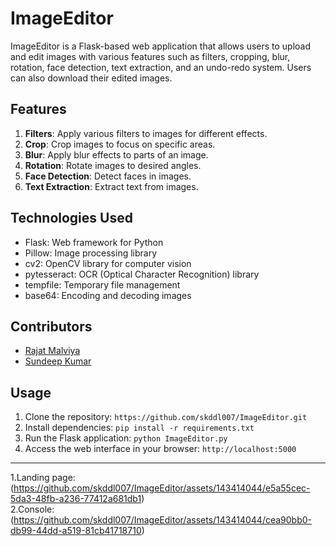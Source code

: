 # ImageEditor

ImageEditor is a Flask-based web application that allows users to upload and edit images with various features such as filters, cropping, blur, rotation, face detection, text extraction, and an undo-redo system. Users can also download their edited images.

## Features

1. **Filters**: Apply various filters to images for different effects.
2. **Crop**: Crop images to focus on specific areas.
3. **Blur**: Apply blur effects to parts of an image.
4. **Rotation**: Rotate images to desired angles.
5. **Face Detection**: Detect faces in images.
6. **Text Extraction**: Extract text from images.

## Technologies Used

- Flask: Web framework for Python
- Pillow: Image processing library
- cv2: OpenCV library for computer vision
- pytesseract: OCR (Optical Character Recognition) library
- tempfile: Temporary file management
- base64: Encoding and decoding images

## Contributors

- [Rajat Malviya](https://github.com/rajat-malvi)
- [Sundeep Kumar](https://github.com/skddl007)

## Usage

1. Clone the repository: `https://github.com/skddl007/ImageEditor.git`
2. Install dependencies: `pip install -r requirements.txt`
3. Run the Flask application: `python ImageEditor.py`
4. Access the web interface in your browser: `http://localhost:5000`

---

1.Landing page:(https://github.com/skddl007/ImageEditor/assets/143414044/e5a55cec-5da3-48fb-a236-77412a681db1)  
2.Console:(https://github.com/skddl007/ImageEditor/assets/143414044/cea90bb0-db99-44dd-a519-81cb41718710)
